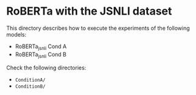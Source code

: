 # RoBERTa with the JSNLI dataset

This directory describes how to execute the experiments of the following models:

- RoBERTa<sub>jsnli</sub> Cond A
- RoBERTa<sub>jsnli</sub> Cond B

Check the following directories:

- `ConditionA/`
- `ConditionB/`

